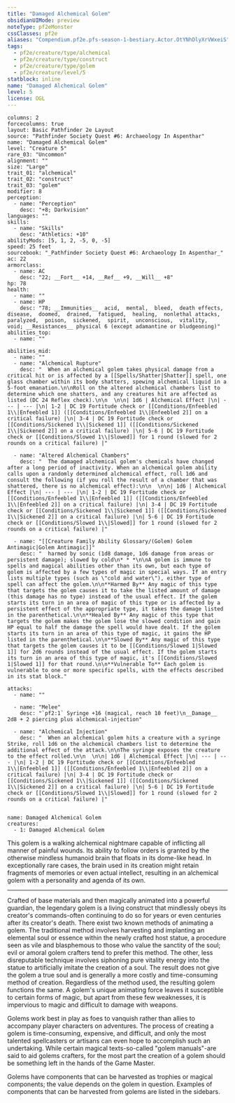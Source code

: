 ```yaml
---
title: "Damaged Alchemical Golem"
obsidianUIMode: preview
noteType: pf2eMonster
cssClasses: pf2e
aliases: "Compendium.pf2e.pfs-season-1-bestiary.Actor.OtYNhDlyXrVWxeiS" 
tags:
  - pf2e/creature/type/alchemical
  - pf2e/creature/type/construct
  - pf2e/creature/type/golem
  - pf2e/creature/level/5
statblock: inline
name: "Damaged Alchemical Golem"
level: 5
license: OGL
---
```


```statblock
columns: 2
forcecolumns: true
layout: Basic Pathfinder 2e Layout
source: "Pathfinder Society Quest #6: Archaeology In Aspenthar"
name: "Damaged Alchemical Golem"
level: "Creature 5"
rare_03: "Uncommon"
alignment: ""
size: "Large"
trait_01: "alchemical"
trait_02: "construct"
trait_03: "golem"
modifier: 8
perception:
  - name: "Perception"
    desc: "+8; Darkvision"
languages: ""
skills:
  - name: "Skills"
    desc: "Athletics: +10"
abilityMods: [5, 1, 2, -5, 0, -5]
speed: 25 feet
sourcebook: "_Pathfinder Society Quest #6: Archaeology In Aspenthar_"
ac: 22
armorclass:
  - name: AC
    desc: "22; __Fort__ +14, __Ref__ +9, __Will__ +8"
hp: 78
health:
  - name: ""
  - name: HP
    desc: "78; __Immunities__  acid,  mental,  bleed,  death effects,  disease,  doomed,  drained,  fatigued,  healing,  nonlethal attacks,  paralyzed,  poison,  sickened,  spirit,  unconscious,  vitality,  void; __Resistances__ physical 6 (except adamantine or bludgeoning)"
abilities_top:
  - name: ""

abilities_mid:
  - name: ""
  - name: "Alchemical Rupture"
    desc: "  When an alchemical golem takes physical damage from a critical hit or is affected by a [[Spells/Shatter|Shatter]] spell, one glass chamber within its body shatters, spewing alchemical liquid in a 5-foot emanation.\n\nRoll on the altered alchemical chambers list to determine which one shatters, and any creatures hit are affected as listed (DC 24 Reflex check).\n\n  \n\n| 1d6 | Alchemical Effect |\n| --- | --- |\n| 1-2 | DC 19 Fortitude check or [[Conditions/Enfeebled 1\\|Enfeebled 1]] ([[Conditions/Enfeebled 1\\|Enfeebled 2]] on a critical failure) |\n| 3-4 | DC 19 Fortitude check or [[Conditions/Sickened 1\\|Sickened 1]] ([[Conditions/Sickened 1\\|Sickened 2]] on a critical failure) |\n| 5-6 | DC 19 Fortitude check or [[Conditions/Slowed 1\\|Slowed]] for 1 round (slowed for 2 rounds on a critical failure) |"

  - name: "Altered Alchemical Chambers"
    desc: "  The damaged alchemical golem's chemicals have changed after a long period of inactivity. When an alchemical golem ability calls upon a randomly determined alchemical effect, roll 1d6 and consult the following (if you roll the result of a chamber that was shattered, there is no alchemical effect):\n\n  \n\n| 1d6 | Alchemical Effect |\n| --- | --- |\n| 1-2 | DC 19 Fortitude check or [[Conditions/Enfeebled 1\\|Enfeebled 1]] ([[Conditions/Enfeebled 1\\|Enfeebled 2]] on a critical failure) |\n| 3-4 | DC 19 Fortitude check or [[Conditions/Sickened 1\\|Sickened 1]] ([[Conditions/Sickened 1\\|Sickened 2]] on a critical failure) |\n| 5-6 | DC 19 Fortitude check or [[Conditions/Slowed 1\\|Slowed]] for 1 round (slowed for 2 rounds on a critical failure) |"

  - name: "[[Creature Family Ability Glossary/(Golem) Golem Antimagic|Golem Antimagic]]"
    desc: "  harmed by sonic (1d8 damage, 1d6 damage from areas or persistent damage); slowed by cold\n* * *\n\nA golem is immune to spells and magical abilities other than its own, but each type of golem is affected by a few types of magic in special ways. If an entry lists multiple types (such as \"cold and water\"), either type of spell can affect the golem.\n\n**Harmed By** Any magic of this type that targets the golem causes it to take the listed amount of damage (this damage has no type) instead of the usual effect. If the golem starts its turn in an area of magic of this type or is affected by a persistent effect of the appropriate type, it takes the damage listed in the parenthetical.\n\n**Healed By** Any magic of this type that targets the golem makes the golem lose the slowed condition and gain HP equal to half the damage the spell would have dealt. If the golem starts its turn in an area of this type of magic, it gains the HP listed in the parenthetical.\n\n**Slowed By** Any magic of this type that targets the golem causes it to be [[Conditions/Slowed 1|Slowed 1]] for 2d6 rounds instead of the usual effect. If the golem starts its turn in an area of this type of magic, it's [[Conditions/Slowed 1|Slowed 1]] for that round.\n\n**Vulnerable To** Each golem is vulnerable to one or more specific spells, with the effects described in its stat block."

attacks:
  - name: ""

  - name: "Melee"
    desc: "`pf2:1` Syringe +16 (magical, reach 10 feet)\n__Damage__  2d8 + 2 piercing plus alchemical-injection"

  - name: "Alchemical Injection"
    desc: "  When an alchemical golem hits a creature with a syringe Strike, roll 1d6 on the alchemical chambers list to determine the additional effect of the attack.\n\nThe syringe exposes the creature to the effect rolled.\n\n  \n\n| 1d6 | Alchemical Effect |\n| --- | --- |\n| 1-2 | DC 19 Fortitude check or [[Conditions/Enfeebled 1\\|Enfeebled 1]] ([[Conditions/Enfeebled 1\\|Enfeebled 2]] on a critical failure) |\n| 3-4 | DC 19 Fortitude check or [[Conditions/Sickened 1\\|Sickened 1]] ([[Conditions/Sickened 1\\|Sickened 2]] on a critical failure) |\n| 5-6 | DC 19 Fortitude check or [[Conditions/Slowed 1\\|Slowed]] for 1 round (slowed for 2 rounds on a critical failure) |"
 
```

```encounter-table
name: Damaged Alchemical Golem
creatures:
  - 1: Damaged Alchemical Golem
```



This golem is a walking alchemical nightmare capable of inflicting all manner of painful wounds. Its ability to follow orders is granted by the otherwise mindless humanoid brain that floats in its dome-like head. In exceptionally rare cases, the brain used in its creation might retain fragments of memories or even actual intellect, resulting in an alchemical golem with a personality and agenda of its own.

* * *

Crafted of base materials and then magically animated into a powerful guardian, the legendary golem is a living construct that mindlessly obeys its creator's commands-often continuing to do so for years or even centuries after its creator's death. There exist two known methods of animating a golem. The traditional method involves harvesting and implanting an elemental soul or essence within the newly crafted host statue, a procedure seen as vile and blasphemous to those who value the sanctity of the soul; evil or amoral golem crafters tend to prefer this method. The other, less disreputable technique involves siphoning pure vitality energy into the statue to artificially imitate the creation of a soul. The result does not give the golem a true soul and is generally a more costly and time-consuming method of creation. Regardless of the method used, the resulting golem functions the same. A golem's unique animating force leaves it susceptible to certain forms of magic, but apart from these few weaknesses, it is impervious to magic and difficult to damage with weapons.

Golems work best in play as foes to vanquish rather than allies to accompany player characters on adventures. The process of creating a golem is time-consuming, expensive, and difficult, and only the most talented spellcasters or artisans can even hope to accomplish such an undertaking. While certain magical texts-so-called "golem manuals"-are said to aid golems crafters, for the most part the creation of a golem should be something left in the hands of the Game Master.

Golems have components that can be harvested as trophies or magical components; the value depends on the golem in question. Examples of components that can be harvested from golems are listed in the sidebars.
